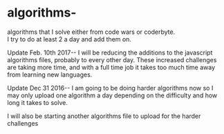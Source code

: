 # algorithms-
algorithms that I solve either from code wars or coderbyte.  
I try to do at least 2 a day and add them on. 

Update Feb. 10th 2017-- I will be reducing the additions to the javascript algorithms files, probably to every other day.  These increased challenges are taking more time, and with a full time job it takes too much time away from learning new languages.

Update Dec 31 2016--  I am going to be doing harder algorithms now so I may only upload one algorithm a day depending on the difficulty and how long it takes to solve.

I will also be starting another algorithms file to upload for the harder challenges
